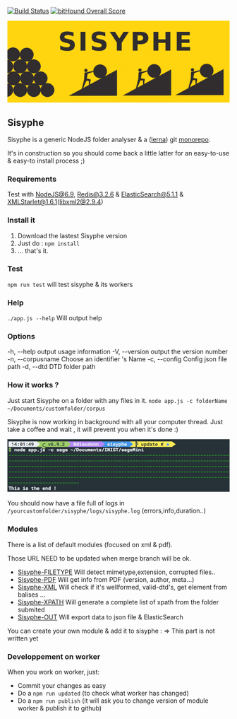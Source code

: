 [![Build Status](https://travis-ci.org/istex/sisyphe.svg?branch=master)](https://travis-ci.org/istex/sisyphe)
[![bitHound Overall Score](https://www.bithound.io/github/istex/sisyphe/badges/score.svg)](https://www.bithound.io/github/istex/sisyphe)

![sisyphe](/logo-sisyphe.jpg)

## Sisyphe

Sisyphe is a generic NodeJS folder analyser & a ([lerna](https://github.com/lerna/lerna)) git [monorepo](https://github.com/babel/babel/blob/master/doc/design/monorepo.md).

It's in construction so you should come back a little latter for an easy-to-use & easy-to install process ;)


### Requirements
Test with NodeJS@6.9, Redis@3.2.6 & ElasticSearch@5.1.1 & XMLStarlet@1.6.1(libxml2@2.9.4)


### Install it

1. Download the lastest Sisyphe version 
2. Just do : `npm install`
3. ... that's it.

### Test

`npm run test` will test sisyphe & its workers

### Help

`./app.js --help` Will output help

### Options

-h, --help               output usage information
-V, --version            output the version number
-n, --corpusname <name>  Choose an identifier 's Name
-c, --config <path>      Config json file path
-d, --dtd <path>         DTD folder path


### How it works ?

Just start Sisyphe on a folder with any files in it.
`node app.js -c folderName ~/Documents/customfolder/corpus`

Sisyphe is now working in background with all your computer thread.
Just take a coffee and wait , it will prevent you when it's done :)

![Sisyphe-pic](/sisyphe.jpg)


You should now have a file full of logs in `/yourcustomfolder/sisyphe/logs/sisyphe.log` (errors,info,duration..)

### Modules
There is a list of default modules (focused on xml & pdf).

Those URL NEED to be updated when merge branch will be ok.
- [Sisyphe-FILETYPE](/worker/sisyphe-filetype) Will detect mimetype,extension, corrupted files..
- [Sisyphe-PDF](/worker/sisyphe-pdf) Will get info from PDF (version, author, meta...)
- [Sisyphe-XML](/worker/sisyphe-xml) Will check if it's wellformed, valid-dtd's, get element from balises ...
- [Sisyphe-XPATH](/worker/sisyphe-xpath)  Will generate a complete list of xpath from the folder submited
- [Sisyphe-OUT](/worker/sisyphe-out) Will export data to json file & ElasticSearch

You can create your own module & add it to sisyphe :
=> This part is not written yet


### Developpement on worker

When you work on worker, just: 
- Commit your changes as easy
- Do a `npm run updated` (to check what worker has changed)
- Do a `npm run publish` (it will ask you to change version of module worker & publish it to github)